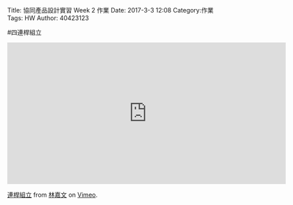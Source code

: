 Title: 協同產品設計實習  Week 2 作業
Date: 2017-3-3 12:08
Category:作業
Tags: HW
Author: 40423123


<!-- PELICAN_END_SUMMARY -->

#四連桿組立
<iframe src="https://player.vimeo.com/video/207759842" width="640" height="326" frameborder="0" webkitallowfullscreen mozallowfullscreen allowfullscreen></iframe>
<p><a href="https://vimeo.com/207759842">連桿組立</a> from <a href="https://vimeo.com/user58788851">林嘉文</a> on <a href="https://vimeo.com">Vimeo</a>.</p>


